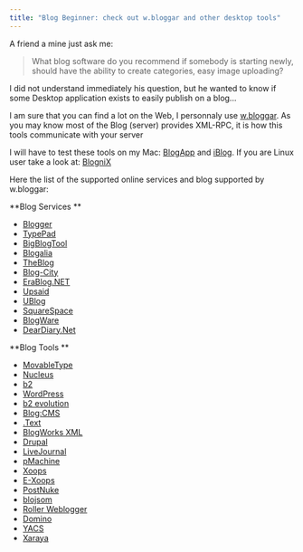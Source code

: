 ```yaml
---
title: "Blog Beginner: check out w.bloggar and other desktop tools"
---
```

A friend a mine just ask me:
> What blog software do you recommend if somebody is starting newly, should have the ability to create categories, easy image uploading?

I did not understand immediately his question, but he wanted to know if some Desktop application exists to easily publish on a blog...

I am sure that you can find a lot on the Web, I personnaly use [w.bloggar](http://www.wbloggar.com/). As you may know most of the Blog (server) provides XML-RPC, it is how this tools communicate with your server

I will have to test these tools on my Mac: [BlogApp](http://www.objectivelabs.com/blogapp.php) and [iBlog](http://homepage.mac.com/soapdog/iblog/). If you are Linux user take a look at: [BlogniX](http://blognix.sourceforge.net/)

<!-- truncate -->

Here the list of the supported online services and blog supported by w.bloggar:

**Blog Services **

* [Blogger ](http://www.blogger.com)
* [TypePad ](http://www.typepad.com)
* [BigBlogTool ](http://www.bigblogtool.com)
* [Blogalia ](http://www.blogalia.com)
* [TheBlog ](http://www.theblog.com.br)
* [Blog-City ](http://www.blog-city.com/)
* [EraBlog.NET ](http://EraBlog.NET)
* [Upsaid ](http://www.upsaid.com)
* [UBlog ](http://www.u-blog.net)
* [SquareSpace ](http://www.squarespace.com)
* [BlogWare ](http://www.blogware.com)
* [DearDiary.Net ](http://www.deardiary.net/)

**Blog Tools **

* [MovableType ](http://www.movabletype.org)
* [Nucleus ](http://www.nucleuscms.org/)
* [b2 ](http://www.cafelog.com)
* [WordPress ](http://www.wordpress.org)
* [b2 evolution ](http://www.b2evolution.net)
* [Blog:CMS ](http://www.blogcms.com)
* [.Text ](http://workspaces.gotdotnet.com/dottext)
* [BlogWorks XML ](http://hypothecate.co.uk/blogworksXML/)
* [Drupal ](http://www.drupal.org)
* [LiveJournal ](http://www.livejournal.com)
* [pMachine ](http://www.pmachine.com/)
* [Xoops ](http://www.xoops.org)
* [E-Xoops ](http://www.e-xoops.com)
* [PostNuke ](http://www.postnuke.com)
* [blojsom ](http://blojsom.sf.net)
* [Roller Weblogger ](http://www.rollerweblogger.org)
* [Domino ](http://www.codestore.net/dbapi)
* [YACS ](http://www.yetanothercommunitysystem.com)
* [Xaraya ](http://xaraya.com)
